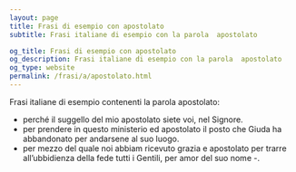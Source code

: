 ```yaml
---
layout: page
title: Frasi di esempio con apostolato 
subtitle: Frasi italiane di esempio con la parola  apostolato

og_title: Frasi di esempio con apostolato 
og_description: Frasi italiane di esempio con la parola  apostolato
og_type: website
permalink: /frasi/a/apostolato.html
---
```


Frasi italiane di esempio contenenti la parola apostolato:


- perché il suggello del mio apostolato siete voi, nel Signore.
- per prendere in questo ministerio ed apostolato il posto che Giuda ha abbandonato per andarsene al suo luogo.
- per mezzo del quale noi abbiam ricevuto grazia e apostolato per trarre all’ubbidienza della fede tutti i Gentili, per amor del suo nome -.
